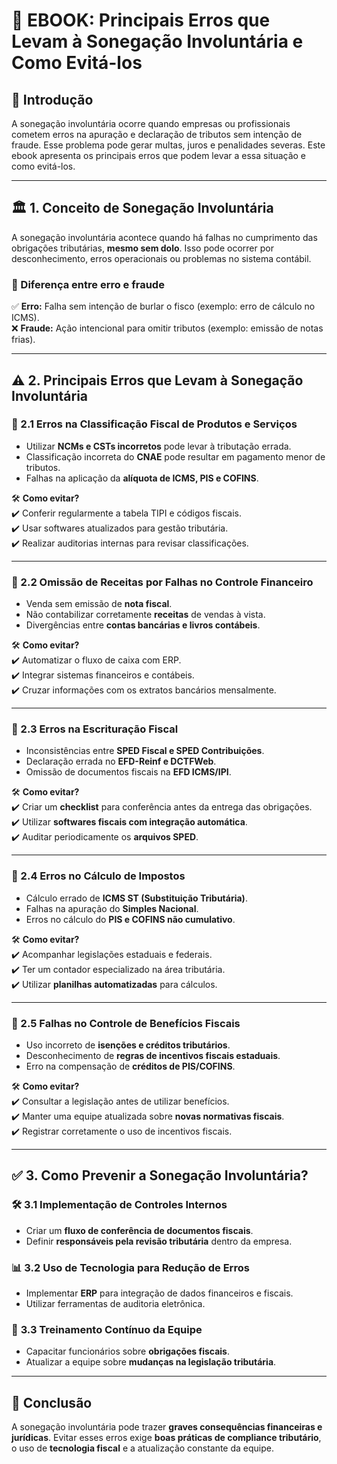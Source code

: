 # 📘 **EBOOK: Principais Erros que Levam à Sonegação Involuntária e Como Evitá-los**  

## 📌 **Introdução**  
A sonegação involuntária ocorre quando empresas ou profissionais cometem erros na apuração e declaração de tributos sem intenção de fraude. Esse problema pode gerar multas, juros e penalidades severas. Este ebook apresenta os principais erros que podem levar a essa situação e como evitá-los.  

---

## 🏛️ **1. Conceito de Sonegação Involuntária**  
A sonegação involuntária acontece quando há falhas no cumprimento das obrigações tributárias, **mesmo sem dolo**. Isso pode ocorrer por desconhecimento, erros operacionais ou problemas no sistema contábil.  

### **📌 Diferença entre erro e fraude**  
✅ **Erro:** Falha sem intenção de burlar o fisco (exemplo: erro de cálculo no ICMS).  
❌ **Fraude:** Ação intencional para omitir tributos (exemplo: emissão de notas frias).  

---

## ⚠️ **2. Principais Erros que Levam à Sonegação Involuntária**  

### **📌 2.1 Erros na Classificação Fiscal de Produtos e Serviços**  
- Utilizar **NCMs e CSTs incorretos** pode levar à tributação errada.  
- Classificação incorreta do **CNAE** pode resultar em pagamento menor de tributos.  
- Falhas na aplicação da **alíquota de ICMS, PIS e COFINS**.  

🛠 **Como evitar?**  
✔️ Conferir regularmente a tabela TIPI e códigos fiscais.  
✔️ Usar softwares atualizados para gestão tributária.  
✔️ Realizar auditorias internas para revisar classificações.  

---

### **📌 2.2 Omissão de Receitas por Falhas no Controle Financeiro**  
- Venda sem emissão de **nota fiscal**.  
- Não contabilizar corretamente **receitas** de vendas à vista.  
- Divergências entre **contas bancárias e livros contábeis**.  

🛠 **Como evitar?**  
✔️ Automatizar o fluxo de caixa com ERP.  
✔️ Integrar sistemas financeiros e contábeis.  
✔️ Cruzar informações com os extratos bancários mensalmente.  

---

### **📌 2.3 Erros na Escrituração Fiscal**  
- Inconsistências entre **SPED Fiscal e SPED Contribuições**.  
- Declaração errada no **EFD-Reinf e DCTFWeb**.  
- Omissão de documentos fiscais na **EFD ICMS/IPI**.  

🛠 **Como evitar?**  
✔️ Criar um **checklist** para conferência antes da entrega das obrigações.  
✔️ Utilizar **softwares fiscais com integração automática**.  
✔️ Auditar periodicamente os **arquivos SPED**.  

---

### **📌 2.4 Erros no Cálculo de Impostos**  
- Cálculo errado de **ICMS ST (Substituição Tributária)**.  
- Falhas na apuração do **Simples Nacional**.  
- Erros no cálculo do **PIS e COFINS não cumulativo**.  

🛠 **Como evitar?**  
✔️ Acompanhar legislações estaduais e federais.  
✔️ Ter um contador especializado na área tributária.  
✔️ Utilizar **planilhas automatizadas** para cálculos.  

---

### **📌 2.5 Falhas no Controle de Benefícios Fiscais**  
- Uso incorreto de **isenções e créditos tributários**.  
- Desconhecimento de **regras de incentivos fiscais estaduais**.  
- Erro na compensação de **créditos de PIS/COFINS**.  

🛠 **Como evitar?**  
✔️ Consultar a legislação antes de utilizar benefícios.  
✔️ Manter uma equipe atualizada sobre **novas normativas fiscais**.  
✔️ Registrar corretamente o uso de incentivos fiscais.  

---

## ✅ **3. Como Prevenir a Sonegação Involuntária?**  

### 🛠 **3.1 Implementação de Controles Internos**  
- Criar um **fluxo de conferência de documentos fiscais**.  
- Definir **responsáveis pela revisão tributária** dentro da empresa.  

### 📊 **3.2 Uso de Tecnologia para Redução de Erros**  
- Implementar **ERP** para integração de dados financeiros e fiscais.  
- Utilizar ferramentas de auditoria eletrônica.  

### 📢 **3.3 Treinamento Contínuo da Equipe**  
- Capacitar funcionários sobre **obrigações fiscais**.  
- Atualizar a equipe sobre **mudanças na legislação tributária**.  

---

## 🎯 **Conclusão**  
A sonegação involuntária pode trazer **graves consequências financeiras e jurídicas**. Evitar esses erros exige **boas práticas de compliance tributário**, o uso de **tecnologia fiscal** e a atualização constante da equipe.  
